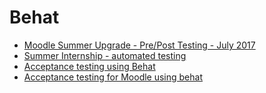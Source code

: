 # Behat

-   [Moodle Summer Upgrade - Pre/Post Testing - July 2017](Moodle_Summer_Upgrade_-_Pre_Post_Testing_-_July_2017)
-   [Summer Internship - automated testing](Summer_Internship_-_automated_testing)
-   [Acceptance testing using Behat](Acceptance_testing_using_Behat)
-   [Acceptance testing for Moodle using behat](Acceptance_testing_for_Moodle_using_behat)

